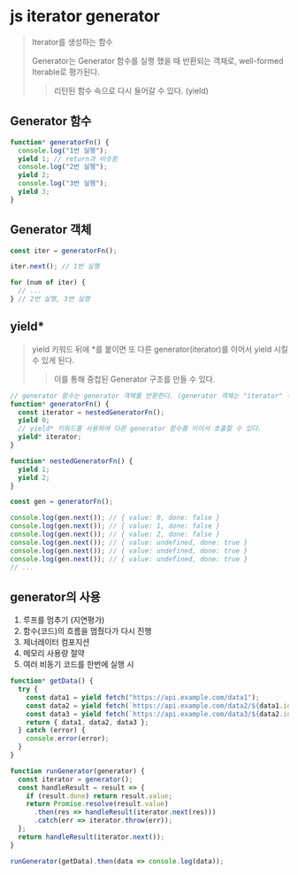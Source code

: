 # js iterator generator

> Iterator를 생성하는 함수
>
> Generator는 Generator 함수를 실행 했을 때 반환되는 객체로, well-formed Iterable로 평가된다.
>
> > 리턴된 함수 속으로 다시 들어갈 수 있다. (yield)

## Generator 함수

```js
function* generatorFn() {
  console.log("1번 실행");
  yield 1; // return과 비슷함
  console.log("2번 실행");
  yield 2;
  console.log("3번 실행");
  yield 3;
}
```

## Generator 객체

```js
const iter = generatorFn();

iter.next(); // 1번 실행

for (num of iter) {
  // ...
} // 2번 실행, 3번 실행
```

## yield\*

> yield 키워드 뒤에 \*를 붙이면 또 다른 generator(iterator)를 이어서 yield 시킬 수 있게 된다.
>
> > 이를 통해 중첩된 Generator 구조를 만들 수 있다.

```js
// generator 함수는 generator 객체를 반환한다. (generator 객체는 "iterator" 객체이다.)
function* generatorFn() {
  const iterator = nestedGeneratorFn();
  yield 0;
  // yield* 키워드를 사용하여 다른 generator 함수를 이어서 호출할 수 있다.
  yield* iterator;
}

function* nestedGeneratorFn() {
  yield 1;
  yield 2;
}

const gen = generatorFn();

console.log(gen.next()); // { value: 0, done: false }
console.log(gen.next()); // { value: 1, done: false }
console.log(gen.next()); // { value: 2, done: false }
console.log(gen.next()); // { value: undefined, done: true }
console.log(gen.next()); // { value: undefined, done: true }
console.log(gen.next()); // { value: undefined, done: true }
// ...
```

## generator의 사용

1. 루프를 멈추기 (지연평가)
2. 함수(코드)의 흐름을 멈췄다가 다시 진행
3. 제너레이터 컴포지션
4. 메모리 사용량 절약
5. 여러 비동기 코드를 한번에 실행 시

```js
function* getData() {
  try {
    const data1 = yield fetch("https://api.example.com/data1");
    const data2 = yield fetch(`https://api.example.com/data2/${data1.id}`);
    const data3 = yield fetch(`https://api.example.com/data3/${data2.id}`);
    return { data1, data2, data3 };
  } catch (error) {
    console.error(error);
  }
}

function runGenerator(generator) {
  const iterator = generator();
  const handleResult = result => {
    if (result.done) return result.value;
    return Promise.resolve(result.value)
      .then(res => handleResult(iterator.next(res)))
      .catch(err => iterator.throw(err));
  };
  return handleResult(iterator.next());
}

runGenerator(getData).then(data => console.log(data));
```
